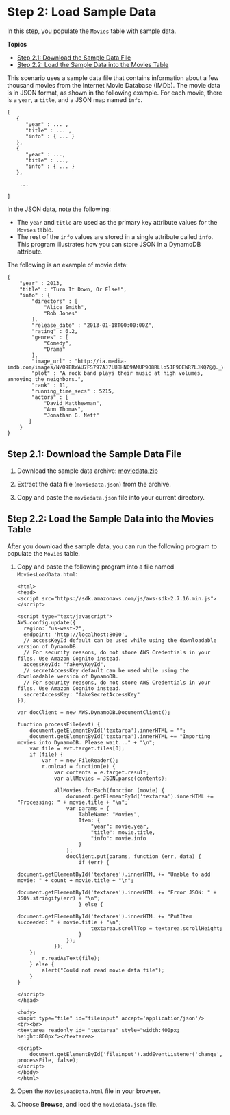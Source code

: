 # Step 2: Load Sample Data<a name="GettingStarted.Js.02"></a>

In this step, you populate the `Movies` table with sample data\.

**Topics**
+ [Step 2\.1: Download the Sample Data File](#GettingStarted.Js.02.01)
+ [Step 2\.2: Load the Sample Data into the Movies Table](#GettingStarted.Js.02.02)

This scenario uses a sample data file that contains information about a few thousand movies from the Internet Movie Database \(IMDb\)\. The movie data is in JSON format, as shown in the following example\. For each movie, there is a `year`, a `title`, and a JSON map named `info`\. 

```
[
   {
      "year" : ... ,
      "title" : ... ,
      "info" : { ... }
   },
   {
      "year" : ...,
      "title" : ...,
      "info" : { ... }
   },

    ...

]
```

In the JSON data, note the following:
+ The `year` and `title` are used as the primary key attribute values for the `Movies` table\.
+ The rest of the `info` values are stored in a single attribute called `info`\. This program illustrates how you can store JSON in a DynamoDB attribute\.

 The following is an example of movie data:

```
{
    "year" : 2013,
    "title" : "Turn It Down, Or Else!",
    "info" : {
        "directors" : [
            "Alice Smith",
            "Bob Jones"
        ],
        "release_date" : "2013-01-18T00:00:00Z",
        "rating" : 6.2,
        "genres" : [
            "Comedy",
            "Drama"
        ],
        "image_url" : "http://ia.media-imdb.com/images/N/O9ERWAU7FS797AJ7LU8HN09AMUP908RLlo5JF90EWR7LJKQ7@@._V1_SX400_.jpg",
        "plot" : "A rock band plays their music at high volumes, annoying the neighbors.",
        "rank" : 11,
        "running_time_secs" : 5215,
        "actors" : [
            "David Matthewman",
            "Ann Thomas",
            "Jonathan G. Neff"
       ]
    }
}
```

## Step 2\.1: Download the Sample Data File<a name="GettingStarted.Js.02.01"></a>

1. Download the sample data archive: [moviedata\.zip](samples/moviedata.zip)

1. Extract the data file \(`moviedata.json`\) from the archive\.

1. Copy and paste the `moviedata.json` file into your current directory\.

## Step 2\.2: Load the Sample Data into the Movies Table<a name="GettingStarted.Js.02.02"></a>

After you download the sample data, you can run the following program to populate the `Movies` table\.

1. Copy and paste the following program into a file named `MoviesLoadData.html`:

   ```
   <html>
   <head>
   <script src="https://sdk.amazonaws.com/js/aws-sdk-2.7.16.min.js"></script>
   
   <script type="text/javascript">
   AWS.config.update({
     region: "us-west-2",
     endpoint: 'http://localhost:8000',
     // accessKeyId default can be used while using the downloadable version of DynamoDB. 
     // For security reasons, do not store AWS Credentials in your files. Use Amazon Cognito instead.
     accessKeyId: "fakeMyKeyId",
     // secretAccessKey default can be used while using the downloadable version of DynamoDB. 
     // For security reasons, do not store AWS Credentials in your files. Use Amazon Cognito instead.
     secretAccessKey: "fakeSecretAccessKey"
   });
   
   var docClient = new AWS.DynamoDB.DocumentClient();
   
   function processFile(evt) {
       document.getElementById('textarea').innerHTML = "";
       document.getElementById('textarea').innerHTML += "Importing movies into DynamoDB. Please wait..." + "\n";
       var file = evt.target.files[0];
       if (file) {
           var r = new FileReader();
           r.onload = function(e) {
               var contents = e.target.result;
               var allMovies = JSON.parse(contents);
   
               allMovies.forEach(function (movie) {
                   document.getElementById('textarea').innerHTML += "Processing: " + movie.title + "\n";
                   var params = {
                       TableName: "Movies",
                       Item: {
                           "year": movie.year,
                           "title": movie.title,
                           "info": movie.info
                       }
                   };
                   docClient.put(params, function (err, data) {
                       if (err) {
                           document.getElementById('textarea').innerHTML += "Unable to add movie: " + count + movie.title + "\n";
                           document.getElementById('textarea').innerHTML += "Error JSON: " + JSON.stringify(err) + "\n";
                       } else {
                           document.getElementById('textarea').innerHTML += "PutItem succeeded: " + movie.title + "\n";
                           textarea.scrollTop = textarea.scrollHeight;
                       }
                   });
               });
       };
           r.readAsText(file);
       } else {
           alert("Could not read movie data file");
       }
   }
   
   </script>
   </head>
   
   <body>
   <input type="file" id="fileinput" accept='application/json'/>
   <br><br>
   <textarea readonly id= "textarea" style="width:400px; height:800px"></textarea>
   
   <script>
       document.getElementById('fileinput').addEventListener('change', processFile, false);
   </script>
   </body>
   </html>
   ```

1. Open the `MoviesLoadData.html` file in your browser\.

1. Choose **Browse**, and load the `moviedata.json` file\.